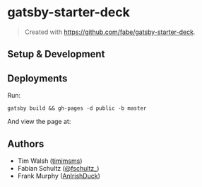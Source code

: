 # gatsby-starter-deck

> Created with https://github.com/fabe/gatsby-starter-deck.

## Setup & Development

## Deployments

Run:

```
gatsby build && gh-pages -d public -b master
```

And view the page at:

## Authors

- Tim Walsh ([timimsms](https://ti.mims.ms))
- Fabian Schultz ([@fschultz\_](https://twitter.com/fschultz_))
- Frank Murphy ([AnIrishDuck](https://github.com/AnIrishDuck))

